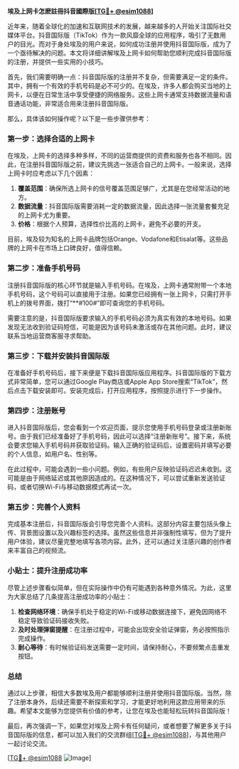 **埃及上网卡怎麽註冊抖音國際版[[TG💪+ @esim1088](https://t.me/s/esim1088)]**

近年来，随着全球化的加速和互联网技术的发展，越来越多的人开始关注国际社交媒体平台。抖音国际版（TikTok）作为一款风靡全球的应用程序，吸引了无数用户的目光。而对于身处埃及的用户来说，如何成功注册并使用抖音国际版，成为了一个亟待解决的问题。本文将详细讲解埃及上网卡如何帮助您顺利完成抖音国际版的注册，并提供一些实用的小技巧。

首先，我们需要明确一点：抖音国际版的注册并不复杂，但需要满足一定的条件。其中，拥有一个有效的手机号码是必不可少的。在埃及，许多人都会购买当地的上网卡，以便在日常生活中享受便捷的网络服务。这些上网卡通常支持数据流量和语音通话功能，非常适合用来注册抖音国际版。

那么，具体该如何操作呢？以下是一些步骤供参考：

### 第一步：选择合适的上网卡

在埃及，上网卡的选择多种多样，不同的运营商提供的资费和服务也各不相同。因此，在注册抖音国际版之前，建议先挑选一张适合自己的上网卡。一般来说，选择上网卡时应考虑以下几个因素：

1. **覆盖范围**：确保所选上网卡的信号覆盖范围足够广，尤其是在您经常活动的地方。
2. **数据流量**：抖音国际版需要消耗一定的数据流量，因此选择一张流量套餐充足的上网卡尤为重要。
3. **价格**：根据个人预算，选择性价比高的上网卡，避免不必要的开支。

目前，埃及较为知名的上网卡品牌包括Orange、Vodafone和Etisalat等。这些品牌的上网卡在市场上口碑良好，值得信赖。

### 第二步：准备手机号码

注册抖音国际版的核心环节就是输入手机号码。在埃及，上网卡通常附带一个本地手机号码，这个号码可以直接用于注册。如果您已经拥有一张上网卡，只需打开手机上的拨号界面，拨打“**#100#”即可查询您的手机号码。

需要注意的是，抖音国际版要求输入的手机号码必须为真实有效的本地号码。如果发现无法收到验证码短信，可能是因为该号码未激活或存在其他问题。此时，建议联系当地运营商客服寻求帮助。

### 第三步：下载并安装抖音国际版

在准备好手机号码后，接下来便是下载抖音国际版应用程序。抖音国际版的下载方式非常简单，您可以通过Google Play商店或Apple App Store搜索“TikTok”，然后点击下载安装即可。安装完成后，打开应用程序，按照提示进行下一步操作。

### 第四步：注册账号

进入抖音国际版后，您会看到一个欢迎页面，提示您使用手机号码登录或注册新账号。由于我们已经准备好了手机号码，因此可以选择“注册新账号”。接下来，系统会要求您输入手机号码并获取验证码。输入正确的验证码后，设置密码并填写必要的个人信息，如用户名、性别等。

在此过程中，可能会遇到一些小问题。例如，有些用户反映验证码迟迟未收到。这可能是由于网络延迟或其他原因造成的。在这种情况下，可以尝试重新发送验证码，或者切换Wi-Fi与移动数据模式再试一次。

### 第五步：完善个人资料

完成基本注册后，抖音国际版会引导您完善个人资料。这部分内容主要包括头像上传、背景图设置以及兴趣标签的选择。虽然这些信息并非强制性填写，但为了提升用户体验，建议尽量完整地填写各项内容。此外，还可以通过关注感兴趣的创作者来丰富自己的视频流。

### 小贴士：提升注册成功率

尽管上述步骤看似简单，但在实际操作中仍有可能遇到各种意外情况。为此，这里为大家总结了几条提高注册成功率的小贴士：

1. **检查网络环境**：确保手机处于稳定的Wi-Fi或移动数据连接下，避免因网络不稳定导致验证码接收失败。
2. **及时处理弹窗提醒**：在注册过程中，可能会出现安全验证弹窗，务必按照指示完成操作。
3. **耐心等待**：有时候验证码发送需要一定时间，请保持耐心，不要频繁点击重发按钮。

### 总结

通过以上步骤，相信大多数埃及用户都能够顺利注册并使用抖音国际版。当然，除了注册本身外，后续还需要不断探索和学习，才能更好地利用这款应用带来的乐趣。希望本文能够为您提供有价值的参考，让您在埃及也能轻松玩转抖音国际版！

最后，再次强调一下，如果您对埃及上网卡有任何疑问，或者想要了解更多关于抖音国际版的信息，都可以加入我们的交流群组[[TG💪+ @esim1088](https://t.me/s/esim1088)]，与其他用户一起讨论交流。

[[TG💪+ @esim1088](https://t.me/s/esim1088) ![Image](https://i.postimg.cc/4NQfJmqS/Snipaste-2025-05-13-00-14-12.png)]